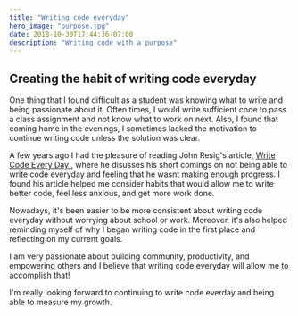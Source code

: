 ```yaml
---
title: "Writing code everyday"
hero_image: "purpose.jpg"
date: 2018-10-30T17:44:36-07:00
description: "Writing code with a purpose"
---
```


<h2> Creating the habit of writing code everyday </h2>

One thing that I found difficult as a student was knowing what to write and being passionate about it. Often times, I would write sufficient code to pass a class assignment and not know what to work on next. Also, I found that coming home in the evenings, I sometimes lacked the motivation to continue writing code unless the solution was clear.

A few years ago I had the pleasure of reading John Resig's article, <a href="https://johnresig.com/blog/write-code-every-day/"> Write Code Every Day </a>, where he disusses his short comings on not being able to write code everyday and feeling that he wasnt making enough progress. I found his article helped me consider habits that would allow me to write better code, feel less anxious, and get more work done. 

Nowadays, it's been easier to be more consistent about writing code everyday without worrying about school or work. Moreover, it's also helped reminding myself of why I began writing code in the first place and reflecting on my current goals. 

I am very passionate about building community, productivity, and empowering others and I believe that writing code everyday will allow me to accomplish that!

I'm really looking forward to continuing to write code everday and being able to measure my growth. 



